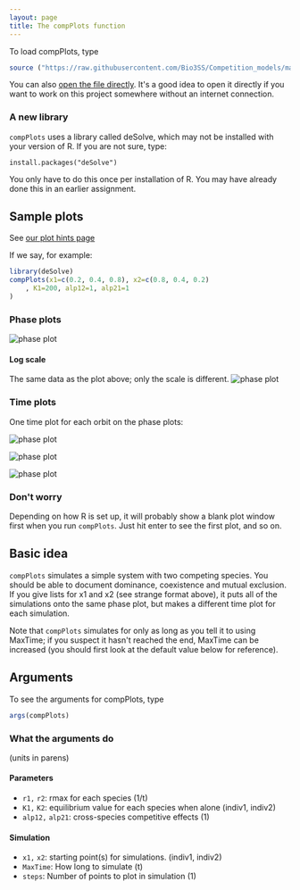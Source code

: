 ```yaml
---
layout: page
title: The compPlots function
---
```


To load compPlots, type

``` R
source ("https://raw.githubusercontent.com/Bio3SS/Competition_models/master/comp.R")
```

You can also [open the file directly](https://raw.githubusercontent.com/Bio3SS/Competition_models/master/comp.R). It's a good idea to open it directly if you want to work on this project somewhere without an internet connection.

### A new library

`compPlots` uses a library called deSolve, which may not be installed
with your version of R. If you are not sure, type:

``` RR
install.packages("deSolve")
```

You only have to do this once per installation of R. You may have
already done this in an earlier assignment.

Sample plots
------------

See [our plot hints page](../plotHints)

If we say, for example:

``` R
library(deSolve)
compPlots(x1=c(0.2, 0.4, 0.8), x2=c(0.8, 0.4, 0.2)
	, K1=200, alp12=1, alp21=1
)
``` 

### Phase plots

![phase plot](index.Rout-0.png)

#### Log scale

The same data as the plot above; only the scale is different.
![phase plot](index.Rout-1.png)

### Time plots

One time plot for each orbit on the phase plots:

![phase plot](index.Rout-2.png)

![phase plot](index.Rout-3.png)

![phase plot](index.Rout-4.png)

### Don't worry

Depending on how R is set up, it will probably show a blank plot window
first when you run `compPlots`. Just hit enter to see the first plot,
and so on.

Basic idea
----------

`compPlots` simulates a simple system with two competing species. You
should be able to document dominance, coexistence and mutual exclusion.
If you give lists for x1 and x2 (see strange format above), it puts all
of the simulations onto the same phase plot, but makes a different time
plot for each simulation.

Note that `compPlots` simulates for only as long as you tell it to using
MaxTime; if you suspect it hasn't reached the end, MaxTime can be
increased (you should first look at the default value below for
reference).

Arguments
---------

To see the arguments for compPlots, type
``` R
args(compPlots)
```


### What the arguments do

(units in parens)

#### Parameters

-   `r1,` `r2`: rmax for each species (1/t)
-   `K1,` `K2`: equilibrium value for each species when alone
    (indiv1, indiv2)
-   `alp12,` `alp21`: cross-species competitive effects (1)

#### Simulation

-   `x1,` `x2`: starting point(s) for simulations.
    (indiv1, indiv2)
-   `MaxTime`: How long to simulate (t)
-   `steps`: Number of points to plot in simulation (1)
